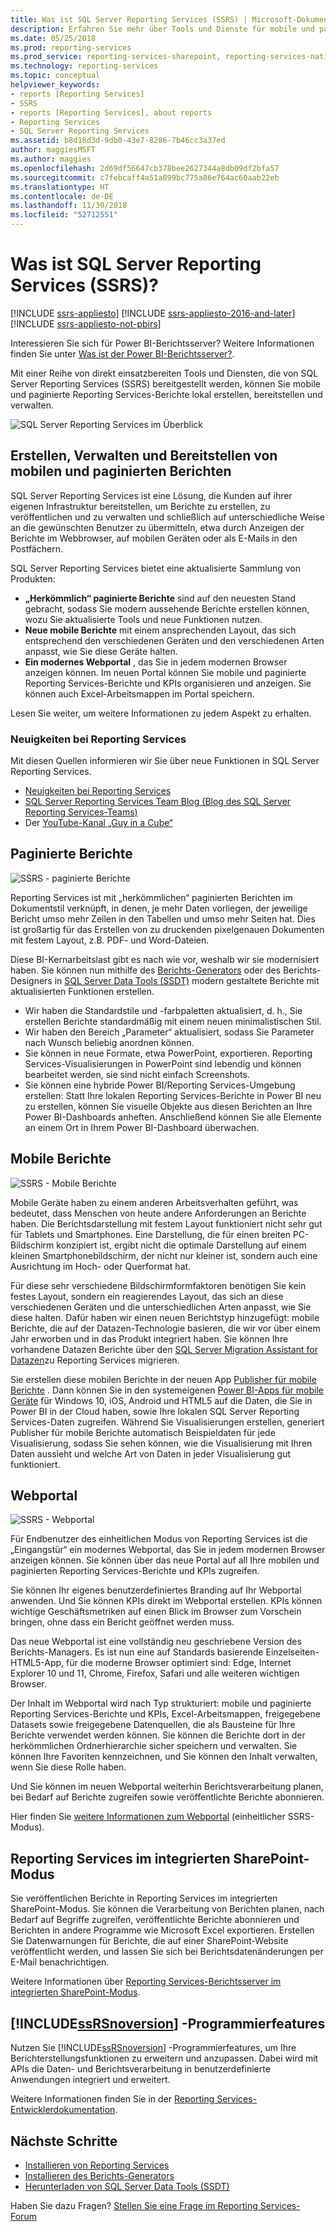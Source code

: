 ```yaml
---
title: Was ist SQL Server Reporting Services (SSRS) | Microsoft-Dokumentation
description: Erfahren Sie mehr über Tools und Dienste für mobile und paginierte Reporting Services-Berichte.
ms.date: 05/25/2018
ms.prod: reporting-services
ms.prod_service: reporting-services-sharepoint, reporting-services-native
ms.technology: reporting-services
ms.topic: conceptual
helpviewer_keywords:
- reports [Reporting Services]
- SSRS
- reports [Reporting Services], about reports
- Reporting Services
- SQL Server Reporting Services
ms.assetid: b8d18d3d-9db0-43e7-8286-7b46cc3a37ed
author: maggiesMSFT
ms.author: maggies
ms.openlocfilehash: 2d69df56647cb378bee2627344a8db09df2bfa57
ms.sourcegitcommit: c7febcaff4a51a899bc775a86e764ac60aab22eb
ms.translationtype: HT
ms.contentlocale: de-DE
ms.lasthandoff: 11/30/2018
ms.locfileid: "52712551"
---
```

# <a name="what-is-sql-server-reporting-services-ssrs"></a>Was ist SQL Server Reporting Services (SSRS)?

[!INCLUDE [ssrs-appliesto](../includes/ssrs-appliesto.md)] [!INCLUDE [ssrs-appliesto-2016-and-later](../includes/ssrs-appliesto-2016-and-later.md)] [!INCLUDE [ssrs-appliesto-not-pbirs](../includes/ssrs-appliesto-not-pbirs.md)]

Interessieren Sie sich für Power BI-Berichtsserver? Weitere Informationen finden Sie unter [Was ist der Power BI-Berichtsserver?](https://docs.microsoft.com/power-bi/report-server/get-started).

Mit einer Reihe von direkt einsatzbereiten Tools und Diensten, die von SQL Server Reporting Services (SSRS) bereitgestellt werden, können Sie mobile und paginierte Reporting Services-Berichte lokal erstellen, bereitstellen und verwalten.

![SQL Server Reporting Services im Überblick](../reporting-services/media/ss-reporting-services-all-together.png "SQL Server Reporting Services all together")

## <a name="create-deploy-and-manage-mobile-and-paginated-reports"></a>Erstellen, Verwalten und Bereitstellen von mobilen und paginierten Berichten

SQL Server Reporting Services ist eine Lösung, die Kunden auf ihrer eigenen Infrastruktur bereitstellen, um Berichte zu erstellen, zu veröffentlichen und zu verwalten und schließlich auf unterschiedliche Weise an die gewünschten Benutzer zu übermitteln, etwa durch Anzeigen der Berichte im Webbrowser, auf mobilen Geräten oder als E-Mails in den Postfächern.

SQL Server Reporting Services bietet eine aktualisierte Sammlung von Produkten:

* **„Herkömmlich“ paginierte Berichte** sind auf den neuesten Stand gebracht, sodass Sie modern aussehende Berichte erstellen können, wozu Sie aktualisierte Tools und neue Funktionen nutzen.
* **Neue mobile Berichte** mit einem ansprechenden Layout, das sich entsprechend den verschiedenen Geräten und den verschiedenen Arten anpasst, wie Sie diese Geräte halten.
* **Ein modernes Webportal** , das Sie in jedem modernen Browser anzeigen können. Im neuen Portal können Sie mobile und paginierte Reporting Services-Berichte und KPIs organisieren und anzeigen. Sie können auch Excel-Arbeitsmappen im Portal speichern.

Lesen Sie weiter, um weitere Informationen zu jedem Aspekt zu erhalten.

### <a name="whats-new-in-reporting-services"></a>Neuigkeiten bei Reporting Services

Mit diesen Quellen informieren wir Sie über neue Funktionen in SQL Server Reporting Services.

* [Neuigkeiten bei Reporting Services](../reporting-services/what-s-new-in-sql-server-reporting-services-ssrs.md)
* [SQL Server Reporting Services Team Blog (Blog des SQL Server Reporting Services-Teams)](https://blogs.msdn.microsoft.com/sqlrsteamblog/)
* Der [YouTube-Kanal „Guy in a Cube“](https://www.youtube.com/channel/UCFp1vaKzpfvoGai0vE5VJ0w)

## <a name="paginated-reports"></a>Paginierte Berichte

![SSRS - paginierte Berichte](../reporting-services/media/ssrs-paginated-reports.png)

Reporting Services ist mit „herkömmlichen“ paginierten Berichten im Dokumentstil verknüpft, in denen, je mehr Daten vorliegen, der jeweilige Bericht umso mehr Zeilen in den Tabellen und umso mehr Seiten hat. Dies ist großartig für das Erstellen von zu druckenden pixelgenauen Dokumenten mit festem Layout, z.B. PDF- und Word-Dateien.

Diese BI-Kernarbeitslast gibt es nach wie vor, weshalb wir sie modernisiert haben. Sie können nun mithilfe des [Berichts-Generators](../reporting-services/report-builder/report-builder-in-sql-server-2016.md) oder des Berichts-Designers in [SQL Server Data Tools (SSDT)](../reporting-services/tools/reporting-services-in-sql-server-data-tools-ssdt.md) modern gestaltete Berichte mit aktualisierten Funktionen erstellen.

* Wir haben die Standardstile und -farbpaletten aktualisiert, d. h., Sie erstellen Berichte standardmäßig mit einem neuen minimalistischen Stil.
* Wir haben den Bereich „Parameter“ aktualisiert, sodass Sie Parameter nach Wunsch beliebig anordnen können.
* Sie können in neue Formate, etwa PowerPoint, exportieren. Reporting Services-Visualisierungen in PowerPoint sind lebendig und können bearbeitet werden, sie sind nicht einfach Screenshots.
* Sie können eine hybride Power BI/Reporting Services-Umgebung erstellen: Statt Ihre lokalen Reporting Services-Berichte in Power BI neu zu erstellen, können Sie visuelle Objekte aus diesen Berichten an Ihre Power BI-Dashboards anheften. Anschließend können Sie alle Elemente an einem Ort in Ihrem Power BI-Dashboard überwachen.

## <a name="mobile-reports"></a>Mobile Berichte

![SSRS - Mobile Berichte](../reporting-services/media/ssrs-mobile-reports.png)

Mobile Geräte haben zu einem anderen Arbeitsverhalten geführt, was bedeutet, dass Menschen von heute andere Anforderungen an Berichte haben. Die Berichtsdarstellung mit festem Layout funktioniert nicht sehr gut für Tablets und Smartphones. Eine Darstellung, die für einen breiten PC-Bildschirm konzipiert ist, ergibt nicht die optimale Darstellung auf einem kleinen Smartphonebildschirm, der nicht nur kleiner ist, sondern auch eine Ausrichtung im Hoch- oder Querformat hat.

Für diese sehr verschiedene Bildschirmformfaktoren benötigen Sie kein festes Layout, sondern ein reagierendes Layout, das sich an diese verschiedenen Geräten und die unterschiedlichen Arten anpasst, wie Sie diese halten. Dafür haben wir einen neuen Berichtstyp hinzugefügt: mobile Berichte, die auf der Datazen-Technologie basieren, die wir vor über einem Jahr erworben und in das Produkt integriert haben. Sie können Ihre vorhandene Datazen Berichte über den [SQL Server Migration Assistant for Datazen](https://www.microsoft.com/download/details.aspx?id=53128)zu Reporting Services migrieren. 

Sie erstellen diese mobilen Berichte in der neuen App [Publisher für mobile Berichte](../reporting-services/mobile-reports/create-mobile-reports-with-sql-server-mobile-report-publisher.md) . Dann können Sie in den systemeigenen [Power BI-Apps für mobile Geräte](https://powerbi.microsoft.com/documentation/powerbi-power-bi-apps-for-mobile-devices/) für Windows 10, iOS, Android und HTML5 auf die Daten, die Sie in Power BI in der Cloud haben, sowie Ihre lokalen SQL Server Reporting Services-Daten zugreifen. Während Sie Visualisierungen erstellen, generiert Publisher für mobile Berichte automatisch Beispieldaten für jede Visualisierung, sodass Sie sehen können, wie die Visualisierung mit Ihren Daten aussieht und welche Art von Daten in jeder Visualisierung gut funktioniert.

## <a name="web-portal"></a>Webportal

![SSRS - Webportal](../reporting-services/media/ssrs-web-portal.png)

Für Endbenutzer des einheitlichen Modus von Reporting Services ist die „Eingangstür“ ein modernes Webportal, das Sie in jedem modernen Browser anzeigen können. Sie können über das neue Portal auf all Ihre mobilen und paginierten Reporting Services-Berichte und KPIs zugreifen.

Sie können Ihr eigenes benutzerdefiniertes Branding auf Ihr Webportal anwenden. Und Sie können KPIs direkt im Webportal erstellen. KPIs können wichtige Geschäftsmetriken auf einen Blick im Browser zum Vorschein bringen, ohne dass ein Bericht geöffnet werden muss. 

Das neue Webportal ist eine vollständig neu geschriebene Version des Berichts-Managers. Es ist nun eine auf Standards basierende Einzelseiten-HTML5-App, für die moderne Browser optimiert sind: Edge, Internet Explorer 10 und 11, Chrome, Firefox, Safari und alle weiteren wichtigen Browser.

Der Inhalt im Webportal wird nach Typ strukturiert: mobile und paginierte Reporting Services-Berichte und KPIs, Excel-Arbeitsmappen, freigegebene Datasets sowie freigegebene Datenquellen, die als Bausteine für Ihre Berichte verwendet werden können. Sie können die Berichte dort in der herkömmlichen Ordnerhierarchie sicher speichern und verwalten. Sie können Ihre Favoriten kennzeichnen, und Sie können den Inhalt verwalten, wenn Sie diese Rolle haben.

Und Sie können im neuen Webportal weiterhin Berichtsverarbeitung planen, bei Bedarf auf Berichte zugreifen sowie veröffentlichte Berichte abonnieren.

Hier finden Sie [weitere Informationen zum Webportal](../reporting-services/web-portal-ssrs-native-mode.md) (einheitlicher SSRS-Modus).

## <a name="reporting-services-in-sharepoint-integrated-mode"></a>Reporting Services im integrierten SharePoint-Modus

Sie veröffentlichen Berichte in Reporting Services im integrierten SharePoint-Modus. Sie können die Verarbeitung von Berichten planen, nach Bedarf auf Begriffe zugreifen, veröffentlichte Berichte abonnieren und Berichten in andere Programme wie Microsoft Excel exportieren. Erstellen Sie Datenwarnungen für Berichte, die auf einer SharePoint-Website veröffentlicht werden, und lassen Sie sich bei Berichtsdatenänderungen per E-Mail benachrichtigen.  

Weitere Informationen über [Reporting Services-Berichtsserver im integrierten SharePoint-Modus](../reporting-services/report-server-sharepoint/reporting-services-report-server-sharepoint-mode.md).

## <a name="includessrsnoversionincludesssrsnoversion-mdmd-programming-features"></a>[!INCLUDE[ssRSnoversion](../includes/ssrsnoversion-md.md)] -Programmierfeatures

Nutzen Sie [!INCLUDE[ssRSnoversion](../includes/ssrsnoversion-md.md)] -Programmierfeatures, um Ihre Berichterstellungsfunktionen zu erweitern und anzupassen. Dabei wird mit APIs die Daten- und Berichtsverarbeitung in benutzerdefinierte Anwendungen integriert und erweitert.

Weitere Informationen finden Sie in der [Reporting Services-Entwicklerdokumentation](../reporting-services/reporting-services-developer-documentation.md). 

## <a name="next-steps"></a>Nächste Schritte

* [Installieren von Reporting Services](../reporting-services/install-windows/install-reporting-services.md)  
* [Installieren des Berichts-Generators](../reporting-services/install-windows/install-report-builder.md)   
* [Herunterladen von SQL Server Data Tools (SSDT)](https://go.microsoft.com/fwlink/?LinkID=616714)  

Haben Sie dazu Fragen? [Stellen Sie eine Frage im Reporting Services-Forum](https://go.microsoft.com/fwlink/?LinkId=620231)
